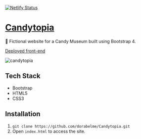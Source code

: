 [![Netlify Status](https://api.netlify.com/api/v1/badges/ed184cb6-6bde-41e2-a42d-a4cdaa5a546b/deploy-status)](https://app.netlify.com/sites/dorabelme/deploys)

# [Candytopia](https://aurora-glamper.netlify.com/)

🍭 Fictional website for a Candy Museum built using Bootstrap 4.

[Deployed front-end](https://aurora-glamper.netlify.com/)

![candytopia](./aurora-glamper.png)

## Tech Stack

- Bootstrap
- HTML5
- CSS3

## Installation

1. `git clone https://github.com/dorabelme/Candytopia.git`
2. Open `index.html` to access the site.
